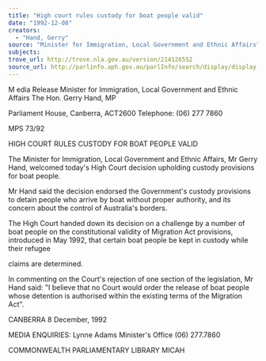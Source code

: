 ```yaml
---
title: "High court rules custody for boat people valid"
date: "1992-12-08"
creators:
  - "Hand, Gerry"
source: "Minister for Immigration, Local Government and Ethnic Affairs"
subjects:
trove_url: http://trove.nla.gov.au/version/214126552
source_url: http://parlinfo.aph.gov.au/parlInfo/search/display/display.w3p;query=Id%3A%22media/pressrel/HPR02008590%22
---
```


 M edia Release Minister for Immigration, Local Government and Ethnic Affairs The Hon. Gerry Hand, MP

 Parliament House, Canberra, ACT2600  Telephone: (06) 277 7860

 MPS 73/92

 HIGH COURT RULES CUSTODY FOR BOAT PEOPLE VALID

 The Minister for Immigration, Local Government and Ethnic  Affairs, Mr Gerry Hand, welcomed today's High Court decision  upholding custody provisions for boat people.

 Mr Hand said the decision endorsed the Government's custody  provisions to detain people who arrive by boat without  proper authority, and its concern about the control of  Australia's borders.

 The High Court handed down its decision on a challenge by a  number of boat people on the constitutional validity of  Migration Act provisions, introduced in May 1992, that  certain boat people be kept in custody while their refugee 

 claims are determined.

 In commenting on the Court's rejection of one section of the  legislation, Mr Hand said: "I believe that no Court would  order the release of boat people whose detention is  authorised within the existing terms of the Migration Act".

 CANBERRA 8 December, 1992

 MEDIA ENQUIRIES: Lynne Adams Minister's Office  (06) 277.7860

 COMMONWEALTH PARLIAMENTARY LIBRARY  MICAH

